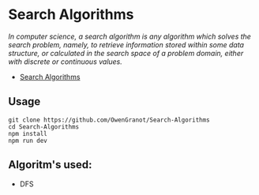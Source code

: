 # Search Algorithms
*In computer science, a search algorithm is any algorithm which solves the search problem, namely, to retrieve information stored within some data structure, or calculated in the search space of a problem domain, either with discrete or continuous values.*

- [Search Algorithms](https://en.wikipedia.org/wiki/Search_algorithm)


## Usage

```
git clone https://github.com/OwenGranot/Search-Algorithms
cd Search-Algorithms
npm install
npm run dev
```

## Algoritm's used:

- DFS

